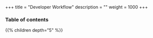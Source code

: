 +++
title = "Developer Workflow"
description = ""
weight = 1000
+++

### Table of contents

{{% children depth="5" %}}
